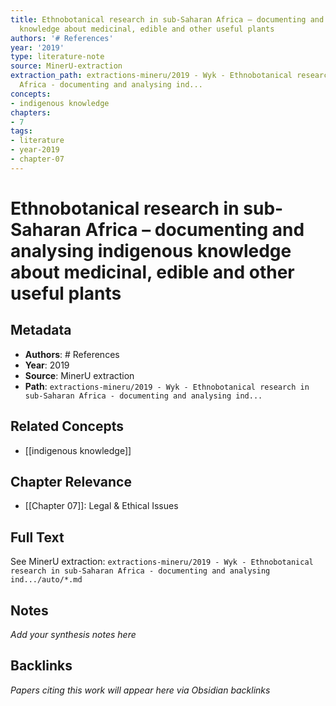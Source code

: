```yaml
---
title: Ethnobotanical research in sub-Saharan Africa – documenting and analysing indigenous
  knowledge about medicinal, edible and other useful plants
authors: '# References'
year: '2019'
type: literature-note
source: MinerU-extraction
extraction_path: extractions-mineru/2019 - Wyk - Ethnobotanical research in sub-Saharan
  Africa - documenting and analysing ind...
concepts:
- indigenous knowledge
chapters:
- 7
tags:
- literature
- year-2019
- chapter-07
---
```


# Ethnobotanical research in sub-Saharan Africa – documenting and analysing indigenous knowledge about medicinal, edible and other useful plants

## Metadata

- **Authors**: # References
- **Year**: 2019
- **Source**: MinerU extraction
- **Path**: `extractions-mineru/2019 - Wyk - Ethnobotanical research in sub-Saharan Africa - documenting and analysing ind...`

## Related Concepts

- [[indigenous knowledge]]

## Chapter Relevance

- [[Chapter 07]]: Legal & Ethical Issues

## Full Text

See MinerU extraction: `extractions-mineru/2019 - Wyk - Ethnobotanical research in sub-Saharan Africa - documenting and analysing ind.../auto/*.md`

## Notes

*Add your synthesis notes here*

## Backlinks

*Papers citing this work will appear here via Obsidian backlinks*
